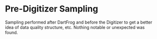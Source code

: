 Pre-Digitizer Sampling
======================

Sampling performed after DartFrog and before the Digitizer to get a better idea of data quality
structure, etc.  Nothing notable or unexpected was found.